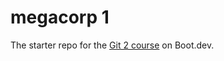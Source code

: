 # megacorp 1

The starter repo for the [Git 2 course](https://www.boot.dev/learn/learn-git-2) on Boot.dev.
